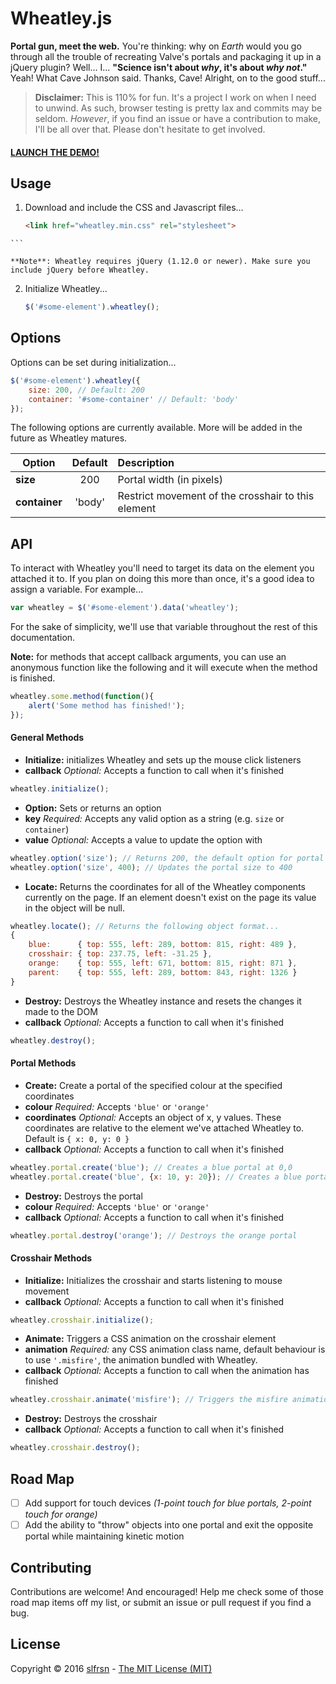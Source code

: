# Wheatley.js

**Portal gun, meet the web.** You're thinking: why on _Earth_ would you go through all the trouble of recreating Valve's portals and packaging it up in a jQuery plugin? Well... I... **"Science isn't about _why_, it's about _why not_."** Yeah! What Cave Johnson said. Thanks, Cave! Alright, on to the good stuff...

> **Disclaimer:** This is 110% for fun. It's a project I work on when I need to unwind. As such, browser testing is pretty lax and commits may be seldom. _However_, if you find an issue or have a contribution to make, I'll be all over that. Please don't hesitate to get involved.

#### [LAUNCH THE DEMO!](https://wheatleyjs.github.io)

## Usage

1. Download and include the CSS and Javascript files...

	```html
	<link href="wheatley.min.css" rel="stylesheet">
  <script src="wheatley.min.js"></script>
	```

	**Note**: Wheatley requires jQuery (1.12.0 or newer). Make sure you include jQuery before Wheatley.

2. Initialize Wheatley...

	```javascript
	$('#some-element').wheatley();
	```

## Options

Options can be set during initialization...

```javascript
$('#some-element').wheatley({
	size: 200, // Default: 200
	container: '#some-container' // Default: 'body'
});
```
The following options are currently available. More will be added in the future as Wheatley matures.

| Option        | Default | Description |
| ------------- |:-------:| :-----------|
| **size**      | 200     | Portal width (in pixels) |
| **container** | 'body'  | Restrict movement of the crosshair to this element |

## API

To interact with Wheatley you'll need to target its data on the element you attached it to. If you plan on doing this more than once, it's a good idea to assign a variable. For example...
```javascript
var wheatley = $('#some-element').data('wheatley');
```
For the sake of simplicity, we'll use that variable throughout the rest of this documentation.

**Note:** for methods that accept callback arguments, you can use an anonymous function like the following and it will execute when the method is finished.

```javascript
wheatley.some.method(function(){
	alert('Some method has finished!');
});
```

#### General Methods

- **Initialize:** initializes Wheatley and sets up the mouse click listeners
 - **callback** _Optional:_ Accepts a function to call when it's finished  

```javascript
wheatley.initialize();
```

- **Option:** Sets or returns an option
 - **key** _Required:_ Accepts any valid option as a string (e.g. ```size``` or ```container```)
 - **value** _Optional:_ Accepts a value to update the option with  

```javascript
wheatley.option('size'); // Returns 200, the default option for portal size
wheatley.option('size', 400); // Updates the portal size to 400
```

- **Locate:** Returns the coordinates for all of the Wheatley components currently on the page. If an element doesn't exist on the page its value in the object will be null.  

```javascript
wheatley.locate(); // Returns the following object format...
{
	blue:      { top: 555, left: 289, bottom: 815, right: 489 },
	crosshair: { top: 237.75, left: -31.25 },
	orange:    { top: 555, left: 671, bottom: 815, right: 871 },
	parent:    { top: 555, left: 289, bottom: 843, right: 1326 }
}
```

- **Destroy:** Destroys the Wheatley instance and resets the changes it made to the DOM
 - **callback** _Optional:_ Accepts a function to call when it's finished  

```javascript
wheatley.destroy();
```

#### Portal Methods

- **Create:** Create a portal of the specified colour at the specified coordinates  
 - **colour** _Required:_ Accepts ```'blue'``` or ```'orange'```
 - **coordinates** _Optional:_ Accepts an object of x, y values. These coordinates are relative to the element we've attached Wheatley to. Default is ```{ x: 0, y: 0 }```
 - **callback** _Optional:_ Accepts a function to call when it's finished  

```javascript
wheatley.portal.create('blue'); // Creates a blue portal at 0,0
wheatley.portal.create('blue', {x: 10, y: 20}); // Creates a blue portal at 10,20
```

- **Destroy:** Destroys the portal  
 - **colour** _Required:_ Accepts ```'blue'``` or ```'orange'```
 - **callback** _Optional:_ Accepts a function to call when it's finished  

```javascript
wheatley.portal.destroy('orange'); // Destroys the orange portal
```

#### Crosshair Methods

- **Initialize:** Initializes the crosshair and starts listening to mouse movement
 - **callback** _Optional:_ Accepts a function to call when it's finished  

```javascript
wheatley.crosshair.initialize();
```

- **Animate:** Triggers a CSS animation on the crosshair element
 - **animation** _Required:_ any CSS animation class name, default behaviour is to use ```'.misfire'```, the animation bundled with Wheatley.
 - **callback** _Optional:_ Accepts a function to call when the animation has finished  

```javascript
wheatley.crosshair.animate('misfire'); // Triggers the misfire animation
```

- **Destroy:** Destroys the crosshair
 - **callback** _Optional:_ Accepts a function to call when it's finished  

```javascript
wheatley.crosshair.destroy();
```

## Road Map

- [ ] Add support for touch devices _(1-point touch for blue portals, 2-point touch for orange)_
- [ ] Add the ability to "throw" objects into one portal and exit the opposite portal while maintaining kinetic motion

## Contributing

Contributions are welcome! And encouraged! Help me check some of those road map items off my list, or submit an issue or pull request if you find a bug.

## License

Copyright © 2016 [slfrsn](https://github.com/slfrsn) - [The MIT License (MIT)](https://opensource.org/licenses/MIT)
